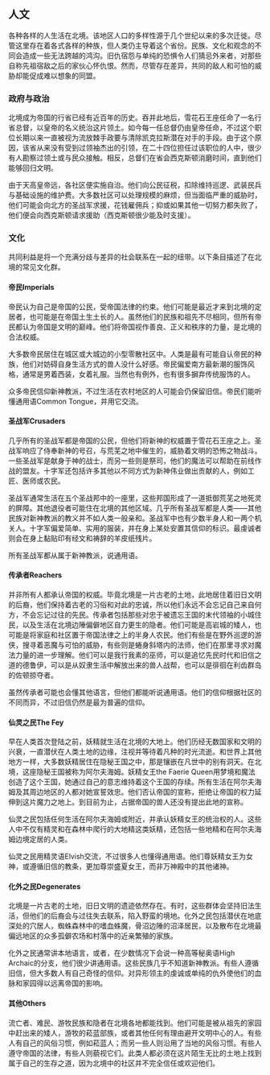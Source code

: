 ## 人文

各种各样的人生活在北境。该地区人口的多样性源于几个世纪以来的多次迁徙。尽管这里存在着各式各样的种族，但人类仍主导着这个省份。民族、文化和观念的不同会造成一些无法跨越的鸿沟。旧仇宿怨与单纯的恐惧令人们猜忌外来者，对那些自称先祖宿敌之后的家伙心怀仇恨。然而，尽管存在差异，共同的敌人和可怕的威胁却能促成难以想象的同盟。

### 政府与政治

北境成为帝国的行省已经有近百年的历史。吞并此地后，雪花石王座任命了一名行省总督，以皇帝的名义统治这片领土。如今每一任总督仍由皇帝任命，不过这个职位长期以来一直被视为流放棘手政要与清除凯克拉斯潜在对手的手段。由于这个原因，该省从来没有受到过领袖杰出的引领，在二十四位担任过该职位的人中，很少有人勘察过领土或与民众接触。相反，总督们在省会西克斯顿消磨时间，直到他们能够回归文明。

由于天高皇帝远，各社区便实施自治。他们向公民征税，扣除维持巡逻、武装民兵与基础设施的维护费。大多数社区可以处理规模的麻烦，但当面临严重的威胁时，他们可能会向北方的圣战军求援，花钱雇佣兵；抑或如果其他一切努力都失败了，他们便会向西克斯顿请求援助（西克斯顿很少能及时支援）。

### 文化

共同利益是将一个充满分歧与差异的社会联系在一起的纽带。以下条目描述了在北境的常见文化群。

#### 帝民Imperials

帝民认为自己是帝国的公民，受帝国法律的约束。他们可能是最近才来到北境的定居者，也可能是在帝国土生土长的人。虽然他们的民族和祖先不尽相同，但所有帝民都认为帝国是文明的巅峰。他们将帝国视作善良、正义和秩序的力量，是北境的合法权威。

大多数帝民居住在城区或大城边的小型零散社区中。人类是最有可能自认帝民的种族，他们对妨碍自身生活方式的兽人没什么好感。帝民偏爱南方最新潮的服饰风格，通常是男着西装，女着礼服。当然也有例外，也有很多摒弃传统服饰的人。

众多帝民信仰新神教派，不过生活在农村地区的人可能会仍保留旧信。帝民们能听懂通用语Common
Tongue，并用它交流。

#### 圣战军Crusaders

几乎所有的圣战军都是帝国的公民，但他们将新神的权威置于雪花石王座之上。圣战军响应了侍奉新神的号召，与荒芜之地中催生的，威胁着文明的恐怖之物战斗。一些圣战军是献身于神的战士，而另一些则是祭司，他们的魔法可以帮助在前线作战的盟友。十字军还包括许多其他以不同方式为新神伟业做出贡献的人，例如工匠、医师或农民。

圣战军通常生活在五个圣战邦中的一座里，这些邦国形成了一道抵御荒芜之地死灵的屏障。其他退役者可能住在北境的其他区域。几乎所有圣战军都是人类——其他民族对新神教派的教义并不如人类一般亲和。圣战军中也有少数半身人和一两个机关人。十字军偏爱简单、实用的服装，并在身上某处安置其信仰的标识。最虔诚者则会在身上黏贴印有经文和祷辞的羊皮纸残片。

所有圣战军都从属于新神教派，说通用语。

#### 传承者Reachers

并非所有人都承认帝国的权威。毕竟北境是一片古老的土地，此地居住着旧日文明的后裔，他们保持着古老的习俗和对此的忠诚，所以他们永远不会忘记自己来自何方，不会忘记过往的先民。传承者包括那些对忠于被遗忘王国的末代领袖的小城住民，以及生活在北境边陲偏僻地区自力更生的隐者。他们可能是高岩城的矮人，也可能是将家庭和社区置于帝国法律之上的半身人农民。他们有些是在野外巡逻的游侠，搜寻着恶魔与可怕的威胁，有些则是蜷身斜塔内的法师，他们在那里寻求对魔法力量的进一步理解。他们可以是我行我素的巫师，可以是追忆先民时代和旧信之道的德鲁伊，可以是从奴隶生活中解放出来的兽人战帮，也可以是徘徊在利齿群岛的佐顿掠夺者。

虽然传承者可能也会懂其他语言，但他们都能听说通用语。他们的信仰根据社区的不同而异，不过旧信仍然是最为普遍的信仰。

#### 仙灵之民The Fey

早在人类首次登陆之前，妖精就生活在北境的大地上。他们历经无数国家和文明的兴衰，一直潜伏在人类土地的边缘，注视并等待着凡种的时光流逝。和世界上其他地方一样，大多数妖精居住在隐秘王国之中，那是镶嵌在凡世中的别有洞天。在北境，这座隐秘王国被称为阿尔夫海姆。妖精女王the
Faerie
Queen用梦境和魔法创造了这个王国，她通过自己的意志维持着这个王国的存续。所有生活在阿尔夫海姆及其周边地区的人都对她宣誓效忠。他们否认帝国的宣称，拒绝让帝国的权力延伸到这片魔力之地上。到目前为止，占据帝国的兽人还没有提出此地的宣称。

仙灵之民包括任何生活在阿尔夫海姆或附近，并承认妖精女王的统治权的人。这些人中不仅有精灵和在森林中爬行的大地精这类妖精，还包括一些地精和在阿尔夫海姆边境定居的人类。

仙灵之民用精灵语Elvish交流，不过很多人也懂得通用语。他们尊妖精女王为女神，或遵循旧信的教条，更加尊崇盛夏女王，而非万神殿中的其他诸神。

#### 化外之民Degenerates

北境是一片古老的土地，旧日文明的遗迹依然存在。有时，这些群体会坚持旧法生活，但他们的后裔会与过往失去联系，陷入野蛮的境地。化外之民包括潜伏在地底深处的穴居人，蜘蛛森林中的嗜血蛛魔，骨沼边陲的沼泽居民，以及散布在北境最偏远地区的众多孤僻农场和村落中的近亲繁殖的家族。

化外之民通常讲本地语言，或者，在少数情况下会说一种高等秘奥语High
Archaic的分支，他们很少讲通用语。这些民族几乎不知道新神教派。有些人遵循旧信，但大多数人有自己奇怪的信仰。对异形领主的虔诚或单纯的仇外使他们的血脉和家园得以远离帝国的影响。

#### 其他Others

流亡者、难民、游牧民族和隐者在北境各地都能找到。他们可能是被从祖先的家园中赶出来的矮人，游牧的菘蓝部族，或者其他任何有理由避开文明中心的人。有些人有自己的风俗习惯，例如菘蓝人；而另一些人则沿用了当地的风俗习惯。有些人遵守帝国的法律，有些人则藐视它们。此类人都必须在这片陌生无比的土地上找到属于自己的生存之道，因为北境中的社区并不完全信任或欢迎他们。
